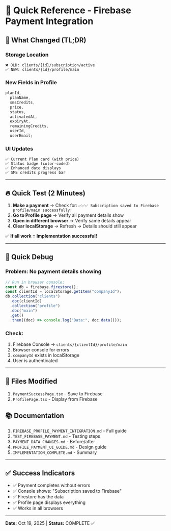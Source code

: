 # 🚀 Quick Reference - Firebase Payment Integration

## 📍 What Changed (TL;DR)

### Storage Location

```
❌ OLD: clients/{id}/subscription/active
✅ NEW: clients/{id}/profile/main
```

### New Fields in Profile

```javascript
planId,
  planName,
  smsCredits,
  price,
  status,
  activatedAt,
  expiryAt,
  remainingCredits,
  userId,
  userEmail;
```

### UI Updates

```
✅ Current Plan card (with price)
✅ Status badge (color-coded)
✅ Enhanced date displays
✅ SMS credits progress bar
```

---

## 🔥 Quick Test (2 Minutes)

1. **Make a payment** → Check for: `✅✅✅ Subscription saved to Firebase profile/main successfully!`
2. **Go to Profile page** → Verify all payment details show
3. **Open in different browser** → Verify same details appear
4. **Clear localStorage** → Refresh → Details should still appear

✅ **If all work = Implementation successful!**

---

## 🐛 Quick Debug

### Problem: No payment details showing

```javascript
// Run in browser console:
const db = firebase.firestore();
const clientId = localStorage.getItem("companyId");
db.collection("clients")
  .doc(clientId)
  .collection("profile")
  .doc("main")
  .get()
  .then((doc) => console.log("Data:", doc.data()));
```

### Check:

1. Firebase Console → `clients/{clientId}/profile/main`
2. Browser console for errors
3. `companyId` exists in localStorage
4. User is authenticated

---

## 📁 Files Modified

1. `PaymentSuccessPage.tsx` - Save to Firebase
2. `ProfilePage.tsx` - Display from Firebase

## 📚 Documentation

1. `FIREBASE_PROFILE_PAYMENT_INTEGRATION.md` - Full guide
2. `TEST_FIREBASE_PAYMENT.md` - Testing steps
3. `PAYMENT_DATA_CHANGES.md` - Before/after
4. `PROFILE_PAYMENT_UI_GUIDE.md` - Design guide
5. `IMPLEMENTATION_COMPLETE.md` - Summary

---

## ✅ Success Indicators

- ✅ Payment completes without errors
- ✅ Console shows: "Subscription saved to Firebase"
- ✅ Firestore has the data
- ✅ Profile page displays everything
- ✅ Works in all browsers

---

**Date:** Oct 19, 2025 | **Status:** COMPLETE ✅
